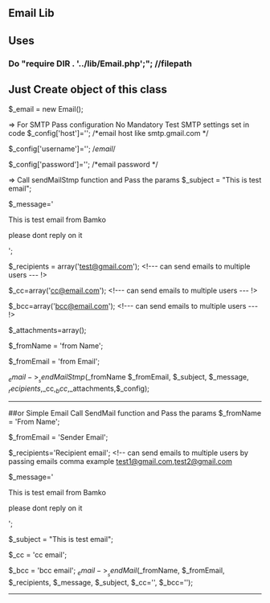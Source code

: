 ## Email Lib

## Uses
### Do "require  __DIR__ . '../lib/Email.php';"; //filepath

## Just Create object of this class
$_email = new Email();

=> For SMTP Pass configuration No Mandatory Test SMTP settings set in code
$_config['host']=''; /*email host like smtp.gmail.com */

$_config['username']=''; /*email*/

$_config['password']=''; /*email password */

=> Call sendMailStmp function and Pass the params
$_subject = "This is test email";

$_message='<p>This is test email from Bamko</p><p>please dont reply on it</p>';

$_recipients = array('test@gmail.com'); <!--- can send emails to multiple users --- !>

$_cc=array('cc@email.com'); <!--- can send emails to multiple users --- !>

$_bcc=array('bcc@email.com'); <!--- can send emails to multiple users --- !>

$_attachments=array();

$_fromName = 'from Name';

$_fromEmail = 'from Email';


$_email->__sendMailStmp($_fromName $_fromEmail, $_subject, $_message, $_recipients,$_cc,$_bcc,$_attachments,$_config);

***********************************************************************

##or Simple Email Call SendMail function and Pass the params
$_fromName = 'From Name';

$_fromEmail = 'Sender Email';

$_recipients='Recipient email'; <!-- can send emails to multiple users by passing emails comma example test1@gmail.com,test2@gmail.com

$_message='<p>This is test email from Bamko </p><p>please dont reply on it</p>';

$_subject = "This is test email";

$_cc = 'cc email';

$_bcc = 'bcc email';
$_email->__sendMail($_fromName, $_fromEmail, $_recipients, $_message, $_subject, $_cc='', $_bcc='');

**********************************************************************************************
